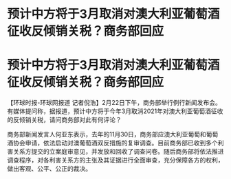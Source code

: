 # 预计中方将于3月取消对澳大利亚葡萄酒征收反倾销关税？商务部回应

# 预计中方将于3月取消对澳大利亚葡萄酒征收反倾销关税？商务部回应

【环球时报-环球网报道
记者倪浩】2月22日下午，商务部举行例行新闻发布会。有媒体提问称，据报道，预计中方将于今年3月取消2021年对澳大利亚葡萄酒征收的反倾销关税，请问商务部对此有何评论？

商务部新闻发言人何亚东表示，去年的11月30日，商务部应澳大利亚葡萄和葡萄酒协会申请，依法启动对澳葡萄酒双反措施的复审调查。目前商务部已收到多个利害关系方提交的立案庭审意见，并发放和回收了调查问卷。随后商务部将依法推进调查程序，对各利害关系方的主张及其证据进行全面审查，充分保障各方的权利，做出客观、公平、公正的裁决。

